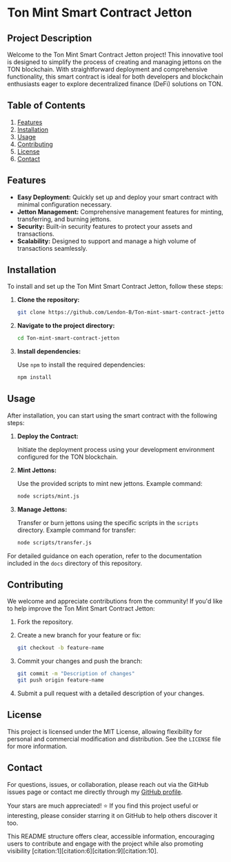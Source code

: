 # Ton Mint Smart Contract Jetton

## Project Description
Welcome to the Ton Mint Smart Contract Jetton project! This innovative tool is designed to simplify the process of creating and managing jettons on the TON blockchain. With straightforward deployment and comprehensive functionality, this smart contract is ideal for both developers and blockchain enthusiasts eager to explore decentralized finance (DeFi) solutions on TON.

## Table of Contents
1. [Features](#features)
2. [Installation](#installation)
3. [Usage](#usage)
4. [Contributing](#contributing)
5. [License](#license)
6. [Contact](#contact)

## Features
- **Easy Deployment:** Quickly set up and deploy your smart contract with minimal configuration necessary.
- **Jetton Management:** Comprehensive management features for minting, transferring, and burning jettons.
- **Security:** Built-in security features to protect your assets and transactions.
- **Scalability:** Designed to support and manage a high volume of transactions seamlessly.

## Installation

To install and set up the Ton Mint Smart Contract Jetton, follow these steps:

1. **Clone the repository:**

   ```bash
   git clone https://github.com/Lendon-B/Ton-mint-smart-contract-jetton.git
   ```

2. **Navigate to the project directory:**

   ```bash
   cd Ton-mint-smart-contract-jetton
   ```

3. **Install dependencies:**

   Use `npm` to install the required dependencies:

   ```bash
   npm install
   ```

## Usage

After installation, you can start using the smart contract with the following steps:

1. **Deploy the Contract:**

   Initiate the deployment process using your development environment configured for the TON blockchain.

2. **Mint Jettons:**

   Use the provided scripts to mint new jettons. Example command:

   ```bash
   node scripts/mint.js
   ```

3. **Manage Jettons:**

   Transfer or burn jettons using the specific scripts in the `scripts` directory. Example command for transfer:

   ```bash
   node scripts/transfer.js
   ```

For detailed guidance on each operation, refer to the documentation included in the `docs` directory of this repository.

## Contributing

We welcome and appreciate contributions from the community! If you'd like to help improve the Ton Mint Smart Contract Jetton:

1. Fork the repository.
2. Create a new branch for your feature or fix:
   
   ```bash
   git checkout -b feature-name
   ```

3. Commit your changes and push the branch:
   
   ```bash
   git commit -m "Description of changes"
   git push origin feature-name
   ```

4. Submit a pull request with a detailed description of your changes.

## License

This project is licensed under the MIT License, allowing flexibility for personal and commercial modification and distribution. See the `LICENSE` file for more information.

## Contact

For questions, issues, or collaboration, please reach out via the GitHub issues page or contact me directly through my [GitHub profile](https://github.com/Lendon-B).

Your stars are much appreciated! ⭐ If you find this project useful or interesting, please consider starring it on GitHub to help others discover it too.

This README structure offers clear, accessible information, encouraging users to contribute and engage with the project while also promoting visibility [citation:1][citation:6][citation:9][citation:10].  
